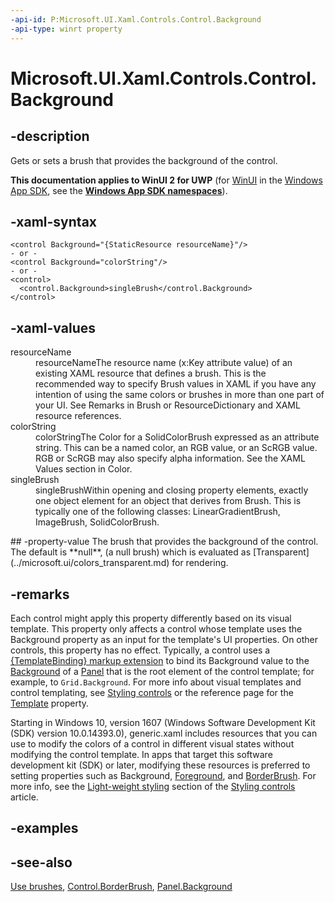 ```yaml
---
-api-id: P:Microsoft.UI.Xaml.Controls.Control.Background
-api-type: winrt property
---
```


<!-- Property syntax
public Windows.UI.Xaml.Media.Brush Background { get;  set; }
-->

# Microsoft.UI.Xaml.Controls.Control.Background

## -description
Gets or sets a brush that provides the background of the control.

**This documentation applies to WinUI 2 for UWP** (for [WinUI](/windows/apps/winui/winui3/) in the [Windows App SDK](/windows/apps/windows-app-sdk/), see the **[Windows App SDK namespaces](/windows/windows-app-sdk/api/winrt/)**).

## -xaml-syntax
```xaml
<control Background="{StaticResource resourceName}"/>
- or -
<control Background="colorString"/>
- or -
<control>
  <control.Background>singleBrush</control.Background>
</control>

```


## -xaml-values
<dl><dt>resourceName</dt><dd>resourceNameThe resource name (x:Key attribute value) of an existing XAML resource that defines a brush. This is the recommended way to specify Brush values in XAML if you have any intention of using the same colors or brushes in more than one part of your UI. See Remarks in Brush or ResourceDictionary and XAML resource references.</dd>
<dt>colorString</dt><dd>colorStringThe Color for a SolidColorBrush expressed as an attribute string. This can be a named color, an RGB value, or an ScRGB value. RGB or ScRGB may also specify alpha information. See the XAML Values section in Color.</dd>
<dt>singleBrush</dt><dd>singleBrushWithin opening and closing property elements, exactly one object element for an object that derives from Brush. This is typically one of the following classes: LinearGradientBrush, ImageBrush, SolidColorBrush.</dd>
</dl>
## -property-value
The brush that provides the background of the control. The default is **null**, (a null brush) which is evaluated as [Transparent](../microsoft.ui/colors_transparent.md) for rendering.

## -remarks
Each control might apply this property differently based on its visual template. This property only affects a control whose template uses the Background property as an input for the template's UI properties. On other controls, this property has no effect. Typically, a control uses a [{TemplateBinding} markup extension](/windows/uwp/xaml-platform/templatebinding-markup-extension) to bind its Background value to the [Background](panel_background.md) of a [Panel](panel.md) that is the root element of the control template; for example, to `Grid.Background`. For more info about visual templates and control templating, see [Styling controls](/windows/uwp/controls-and-patterns/styling-controls) or the reference page for the [Template](control_template.md) property.

Starting in Windows 10, version 1607 (Windows Software Development Kit (SDK) version 10.0.14393.0), generic.xaml includes resources that you can use to modify the colors of a control in different visual states without modifying the control template. In apps that target this software development kit (SDK) or later, modifying these resources is preferred to setting properties such as Background, [Foreground](control_foreground.md), and [BorderBrush](control_borderbrush.md). For more info, see the [Light-weight styling](/windows/uwp/controls-and-patterns/styling-controls) section of the [Styling controls](/windows/uwp/controls-and-patterns/styling-controls) article.

## -examples

## -see-also
[Use brushes](/windows/uwp/graphics/using-brushes), [Control.BorderBrush](control_borderbrush.md), [Panel.Background](panel_background.md)
